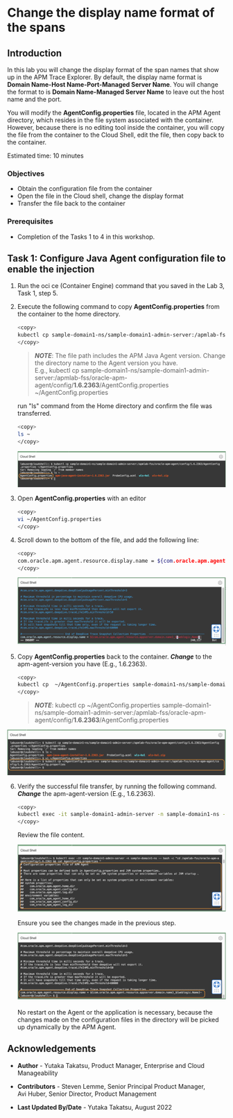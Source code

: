 # Change the display name format of the spans

## Introduction

In this lab you will change the display format of the span names that show up in the APM Trace Explorer. By default, the display name format is **Domain Name-Host Name-Port-Managed Server Name**. You will change the format to is **Domain Name-Managed Server Name** to leave out the host name and the port.

You will modify the **AgentConfig.properties** file, located in the APM Agent directory, which resides in the file system associated with the container.  However, because there is no editing tool inside the container, you will copy the file from the container to the Cloud Shell, edit the file, then copy back to the container.

Estimated time: 10 minutes

### Objectives

* Obtain the configuration file from the container
*	Open the file in the Cloud shell, change the display format
*	Transfer the file back to the container

### Prerequisites

* Completion of the Tasks 1 to 4 in this workshop.


## **Task 1**: Configure Java Agent configuration file to enable the injection

1. Run the oci ce (Container Engine) command that you saved in the Lab 3, Task 1, step 5.
2. Execute the following command to copy **AgentConfig.properties**  from the container to the home directory.


    ``` bash
    <copy>
    kubectl cp sample-domain1-ns/sample-domain1-admin-server:/apmlab-fss/oracle-apm-agent/config/<apm-agent-version>/AgentConfig.properties ~/AgentConfig.properties
    </copy>
    ```   

    >***NOTE***: The file path includes the APM Java Agent version. Change the directory name to the Agent version you have.  
    E.g., kubectl cp sample-domain1-ns/sample-domain1-admin-server:/apmlab-fss/oracle-apm-agent/config/**1.6.2363**/AgentConfig.properties ~/AgentConfig.properties

    run "ls" command from the Home directory and confirm the file was transferred.  
    ```bash
    <copy>
    ls ~
    </copy>
    ```

   ![Oracle Cloud console, Cloud Shell ](images/6-1-cloudshell.png " ")

3.	Open **AgentConfig.properties** with an editor

    ```bash
    <copy>
    vi ~/AgentConfig.properties
    </copy>
    ```

4.	Scroll down to the bottom of the file, and add the following line:

    ```bash
    <copy>
    com.oracle.apm.agent.resource.display.name = ${com.oracle.apm.agent.resource.appserver.domain.name}_${weblogic.Name}
    </copy>
    ```

    ![Oracle Cloud console, Cloud Shell ](images/6-1a-cloudshell.png " ")

5.	Copy **AgentConfig.properties** back to the container. ***Change*** to the apm-agent-version you have (E.g., 1.6.2363).

    ```bash
    <copy>
    kubectl cp  ~/AgentConfig.properties sample-domain1-ns/sample-domain1-admin-server:/apmlab-fss/oracle-apm-agent/config/<apm-agent-version>/AgentConfig.properties
    </copy>
    ```

    > ***NOTE***: kubectl cp  ~/AgentConfig.properties sample-domain1-ns/sample-domain1-admin-server:/apmlab-fss/oracle-apm-agent/config/**1.6.2363**/AgentConfig.properties

   ![Oracle Cloud console, Cloud Shell ](images/6-4-cloudshell.png " ")

6. Verify the successful file transfer, by running the following command. ***Change*** the apm-agent-version (E.g., 1.6.2363).

    ``` bash
    <copy>
    kubectl exec -it sample-domain1-admin-server -n sample-domain1-ns -- bash -c "cd /apmlab-fss/oracle-apm-agent/config/<apm-agent-version> && cat AgentConfig.properties "
    </copy>
    ```
    Review the file content.

    ![Oracle Cloud console, Cloud Shell](images/6-1b-cloudshell.png " ")

    Ensure you see the changes made in the previous step.

    ![Oracle Cloud console, Cloud Shell](images/6-1c-cloudshell.png " ")

    No restart on the Agent or the application is necessary, because the changes made on the configuration files in the directory will be picked up dynamically by the APM Agent.



## Acknowledgements

* **Author** - Yutaka Takatsu, Product Manager, Enterprise and Cloud Manageability
- **Contributors** - Steven Lemme, Senior Principal Product Manager,  
Avi Huber, Senior Director, Product Management
* **Last Updated By/Date** - Yutaka Takatsu, August 2022
